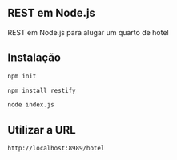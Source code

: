 ## REST em Node.js

REST em Node.js para alugar um quarto de hotel

## Instalação

```bash
npm init 
```

```bash
npm install restify
```

```bash
node index.js
```

## Utilizar a URL

```bash
http://localhost:8989/hotel
```